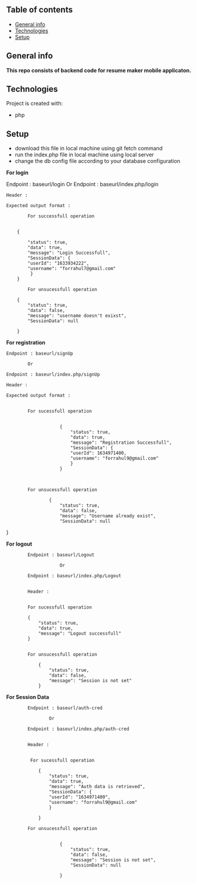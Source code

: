 ## Table of contents

- [General info](#general-info)
- [Technologies](#technologies)
- [Setup](#setup)

## General info

<b>

This repo consists of backend code for resume maker mobile applicaton.

</b>

## Technologies

Project is created with:

- php

## Setup

- download this file in local machine using git fetch command
- run the index.php file in local machine using local server
- change the db config file according to your database configuration

<b>
For login
</b>

Endpoint : baseurl/login
Or
Endpoint : baseurl/index.php/login

    Header :

    Expected output format :

            For successfull operation


        {

            "status": true,
            "data": true,
            "message": "Login Successfull",
            "SessionData": {
            "userId": "1633934222",
            "username": "forrahul7@gmail.com"
             }
        }

            For unsucessfull operation

        {
            "status": true,
            "data": false,
            "message": "username doesn't exixst",
            "SessionData": null

        }

<b>
For registration
</b>

    Endpoint : baseurl/signUp

            Or

    Endpoint : baseurl/index.php/signUp

    Header :

    Expected output format :


            For sucessfull operation


                        {
                            "status": true,
                            "data": true,
                            "message": "Registration Successfull",
                            "SessionData": {
                            "userId": 1634971400,
                            "username": "forrahul9@gmail.com"
                            }
                        }



            For unsucessfull operation

                    {
                        "status": true,
                        "data": false,
                        "message": "Username already exist",
                        "SessionData": null

}

<b>For logout</b>

            Endpoint : baseurl/Logout

                        Or

            Endpoint : baseurl/index.php/Logout


            Header :


            For sucessfull operation

            {
                "status": true,
                "data": true,
                "message": "Logout successfull"
            }


            For unsucessfull operation

                {
                    "status": true,
                    "data": false,
                    "message": "Session is not set"
                }

<b>
    For Session Data
</b>

            Endpoint : baseurl/auth-cred

                    Or

            Endpoint : baseurl/index.php/auth-cred


            Header :


             For sucessfull operation

                {
                    "status": true,
                    "data": true,
                    "message": "Auth data is retrieved",
                    "SessionData": {
                    "userId": "1634971400",
                    "username": "forrahul9@gmail.com"
                    }

                }

            For unsucessfull operation


                        {
                            "status": true,
                            "data": false,
                            "message": "Session is not set",
                            "SessionData": null

                        }
